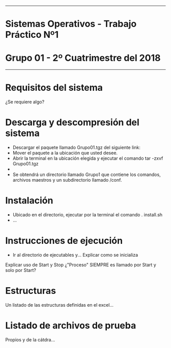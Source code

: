 ********************************************
# Sistemas Operativos - Trabajo Práctico Nº1
# Grupo 01 - 2º Cuatrimestre del 2018
********************************************

# Requisitos del sistema
¿Se requiere algo?




# Descarga y descompresión del sistema
- Descargar el paquete llamado Grupo01.tgz del siguiente link:
- Mover el paquete a la ubicación que usted desee.
- Abrir la terminal en la ubicación elegida y ejecutar el comando tar -zxvf Grupo01.tgz
- 
- Se obtendrá un directorio llamado Grupo1 que contiene los comandos, archivos maestros y un subdirectorio llamado /conf.



# Instalación
- Ubicado en el directorio, ejecutar por la terminal el comando . install.sh
- ...




# Instrucciones de ejecución
- Ir al directorio de ejecutables y...
Explicar como se inicializa

Explicar uso de Start y Stop
¿"Proceso" SIEMPRE es llamado por Start y solo por Start?


# Estructuras
Un listado de las estructuras definidas en el excel...

# Listado de archivos de prueba
Propios y de la cátdra...
